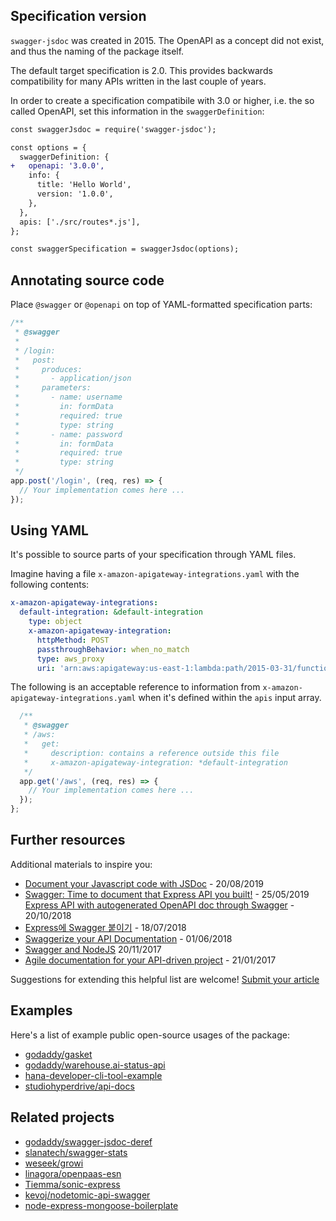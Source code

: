 ## Specification version

`swagger-jsdoc` was created in 2015. The OpenAPI as a concept did not exist, and thus the naming of the package itself.

The default target specification is 2.0. This provides backwards compatibility for many APIs written in the last couple of years.

In order to create a specification compatibile with 3.0 or higher, i.e. the so called OpenAPI, set this information in the `swaggerDefinition`:

```diff
const swaggerJsdoc = require('swagger-jsdoc');

const options = {
  swaggerDefinition: {
+   openapi: '3.0.0',
    info: {
      title: 'Hello World',
      version: '1.0.0',
    },
  },
  apis: ['./src/routes*.js'],
};

const swaggerSpecification = swaggerJsdoc(options);
```

## Annotating source code

Place `@swagger` or `@openapi` on top of YAML-formatted specification parts:

```javascript
/**
 * @swagger
 *
 * /login:
 *   post:
 *     produces:
 *       - application/json
 *     parameters:
 *       - name: username
 *         in: formData
 *         required: true
 *         type: string
 *       - name: password
 *         in: formData
 *         required: true
 *         type: string
 */
app.post('/login', (req, res) => {
  // Your implementation comes here ...
});
```

## Using YAML

It's possible to source parts of your specification through YAML files.

Imagine having a file `x-amazon-apigateway-integrations.yaml` with the following contents:

```yaml
x-amazon-apigateway-integrations:
  default-integration: &default-integration
    type: object
    x-amazon-apigateway-integration:
      httpMethod: POST
      passthroughBehavior: when_no_match
      type: aws_proxy
      uri: 'arn:aws:apigateway:us-east-1:lambda:path/2015-03-31/functions/arn:aws:lambda:us-east-1:123456789:function:helloworldlambda/invocations'
```

The following is an acceptable reference to information from `x-amazon-apigateway-integrations.yaml` when it's defined within the `apis` input array.

```javascript
  /**
   * @swagger
   * /aws:
   *   get:
   *     description: contains a reference outside this file
   *     x-amazon-apigateway-integration: *default-integration
   */
  app.get('/aws', (req, res) => {
    // Your implementation comes here ...
  });
};
```

## Further resources

Additional materials to inspire you:

- [Document your Javascript code with JSDoc](https://dev.to/paulasantamaria/document-your-javascript-code-with-jsdoc-2fbf) - 20/08/2019
- [Swagger: Time to document that Express API you built!](https://levelup.gitconnected.com/swagger-time-to-document-that-express-api-you-built-9b8faaeae563) - 25/05/2019
  [Express API with autogenerated OpenAPI doc through Swagger](https://www.acuriousanimal.com/blog/2018/10/20/express-swagger-doc) - 20/10/2018
- [Express에 Swagger 붙이기](https://gongzza.github.io/javascript/nodejs/swagger-node-express/) - 18/07/2018
- [Swaggerize your API Documentation](http://imaginativethinking.ca/swaggerize-your-api-documentation/) - 01/06/2018
- [Swagger and NodeJS](https://mherman.org/blog/swagger-and-nodejs/) 20/11/2017
- [Agile documentation for your API-driven project](https://kalinchernev.github.io/agile-documentation-api-driven-project) - 21/01/2017

Suggestions for extending this helpful list are welcome! [Submit your article](https://github.com/Surnet/swagger-jsdoc/issues/new)

## Examples

Here's a list of example public open-source usages of the package:

- [godaddy/gasket](https://github.com/godaddy/gasket)
- [godaddy/warehouse.ai-status-api](https://github.com/godaddy/warehouse.ai-status-api)
- [hana-developer-cli-tool-example](https://github.com/SAP-samples/hana-developer-cli-tool-example)
- [studiohyperdrive/api-docs](https://github.com/studiohyperdrive/api-docs)

## Related projects

- [godaddy/swagger-jsdoc-deref](https://github.com/godaddy/swagger-jsdoc-deref)
- [slanatech/swagger-stats](https://github.com/slanatech/swagger-stats)
- [weseek/growi](https://github.com/weseek/growi)
- [linagora/openpaas-esn](https://github.com/linagora/openpaas-esn)
- [Tiemma/sonic-express](https://github.com/Tiemma/sonic-express)
- [kevoj/nodetomic-api-swagger](https://github.com/kevoj/nodetomic-api-swagger)
- [node-express-mongoose-boilerplate](https://github.com/hagopj13/node-express-mongoose-boilerplate)
